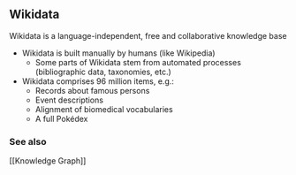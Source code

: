 ## Wikidata
Wikidata is a language-independent, free and collaborative knowledge base
- Wikidata is built manually by humans (like Wikipedia)
	- Some parts of Wikidata stem from automated processes (bibliographic data, taxonomies, etc.)
- Wikidata comprises 96 million items, e.g.:
	- Records about famous persons
	- Event descriptions
	- Alignment of biomedical vocabularies
	- A full Pokédex

### See also
[[Knowledge Graph]]